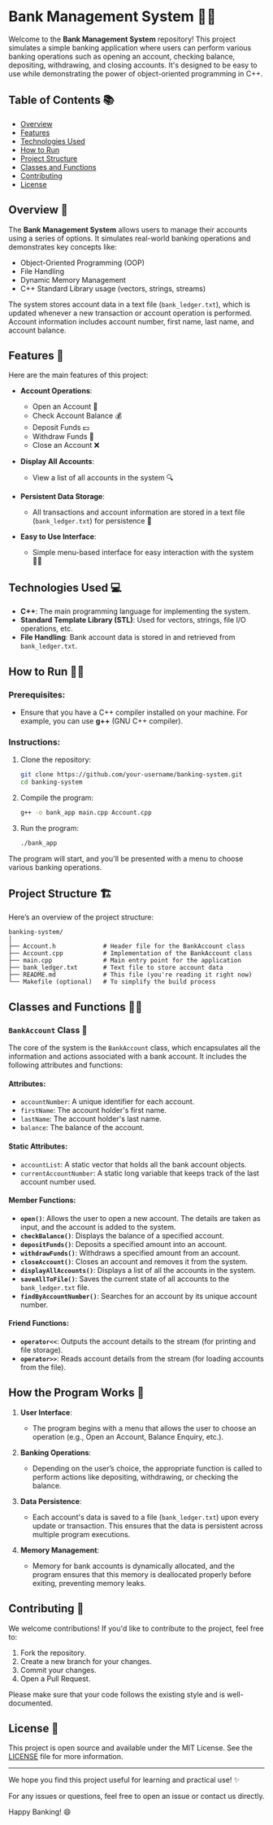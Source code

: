 # Bank Management System 💼🏦

Welcome to the **Bank Management System** repository! This project simulates a simple banking application where users can perform various banking operations such as opening an account, checking balance, depositing, withdrawing, and closing accounts. It's designed to be easy to use while demonstrating the power of object-oriented programming in C++.

## Table of Contents 📚
- [Overview](#overview)
- [Features](#features)
- [Technologies Used](#technologies-used)
- [How to Run](#how-to-run)
- [Project Structure](#project-structure)
- [Classes and Functions](#classes-and-functions)
- [Contributing](#contributing)
- [License](#license)

## Overview 🏦
The **Bank Management System** allows users to manage their accounts using a series of options. It simulates real-world banking operations and demonstrates key concepts like:
- Object-Oriented Programming (OOP)
- File Handling
- Dynamic Memory Management
- C++ Standard Library usage (vectors, strings, streams)

The system stores account data in a text file (`bank_ledger.txt`), which is updated whenever a new transaction or account operation is performed. Account information includes account number, first name, last name, and account balance.

## Features 🌟
Here are the main features of this project:

- **Account Operations**:
  - Open an Account 📑
  - Check Account Balance 💰
  - Deposit Funds 💵
  - Withdraw Funds 💸
  - Close an Account ❌
  
- **Display All Accounts**:
  - View a list of all accounts in the system 🔍
  
- **Persistent Data Storage**:
  - All transactions and account information are stored in a text file (`bank_ledger.txt`) for persistence 📝

- **Easy to Use Interface**:
  - Simple menu-based interface for easy interaction with the system 👨‍💻

## Technologies Used 💻
- **C++**: The main programming language for implementing the system.
- **Standard Template Library (STL)**: Used for vectors, strings, file I/O operations, etc.
- **File Handling**: Bank account data is stored in and retrieved from `bank_ledger.txt`.

## How to Run 🏃‍♂️
### Prerequisites:
- Ensure that you have a C++ compiler installed on your machine. For example, you can use **g++** (GNU C++ compiler).

### Instructions:
1. Clone the repository:
    ```bash
    git clone https://github.com/your-username/banking-system.git
    cd banking-system
    ```

2. Compile the program:
    ```bash
    g++ -o bank_app main.cpp Account.cpp
    ```

3. Run the program:
    ```bash
    ./bank_app
    ```

The program will start, and you'll be presented with a menu to choose various banking operations.

## Project Structure 🏗️

Here’s an overview of the project structure:

```
banking-system/
│
├── Account.h             # Header file for the BankAccount class
├── Account.cpp           # Implementation of the BankAccount class
├── main.cpp              # Main entry point for the application
├── bank_ledger.txt       # Text file to store account data
├── README.md             # This file (you're reading it right now)
└── Makefile (optional)   # To simplify the build process
```

## Classes and Functions 🧑‍💻

### `BankAccount` Class 🏦

The core of the system is the `BankAccount` class, which encapsulates all the information and actions associated with a bank account. It includes the following attributes and functions:

#### Attributes:
- `accountNumber`: A unique identifier for each account.
- `firstName`: The account holder's first name.
- `lastName`: The account holder's last name.
- `balance`: The balance of the account.

#### Static Attributes:
- `accountList`: A static vector that holds all the bank account objects.
- `currentAccountNumber`: A static long variable that keeps track of the last account number used.

#### Member Functions:
- **`open()`**: Allows the user to open a new account. The details are taken as input, and the account is added to the system.
- **`checkBalance()`**: Displays the balance of a specified account.
- **`depositFunds()`**: Deposits a specified amount into an account.
- **`withdrawFunds()`**: Withdraws a specified amount from an account.
- **`closeAccount()`**: Closes an account and removes it from the system.
- **`displayAllAccounts()`**: Displays a list of all the accounts in the system.
- **`saveAllToFile()`**: Saves the current state of all accounts to the `bank_ledger.txt` file.
- **`findByAccountNumber()`**: Searches for an account by its unique account number.

#### Friend Functions:
- **`operator<<`**: Outputs the account details to the stream (for printing and file storage).
- **`operator>>`**: Reads account details from the stream (for loading accounts from the file).

## How the Program Works 🔧
1. **User Interface**:
    - The program begins with a menu that allows the user to choose an operation (e.g., Open an Account, Balance Enquiry, etc.).
  
2. **Banking Operations**:
    - Depending on the user’s choice, the appropriate function is called to perform actions like depositing, withdrawing, or checking the balance.

3. **Data Persistence**:
    - Each account's data is saved to a file (`bank_ledger.txt`) upon every update or transaction. This ensures that the data is persistent across multiple program executions.

4. **Memory Management**:
    - Memory for bank accounts is dynamically allocated, and the program ensures that this memory is deallocated properly before exiting, preventing memory leaks.

## Contributing 🤝

We welcome contributions! If you'd like to contribute to the project, feel free to:
1. Fork the repository.
2. Create a new branch for your changes.
3. Commit your changes.
4. Open a Pull Request.

Please make sure that your code follows the existing style and is well-documented.

## License 📝

This project is open source and available under the MIT License. See the [LICENSE](LICENSE) file for more information.

---

We hope you find this project useful for learning and practical use! ✨

For any issues or questions, feel free to open an issue or contact us directly. 

Happy Banking! 😄
